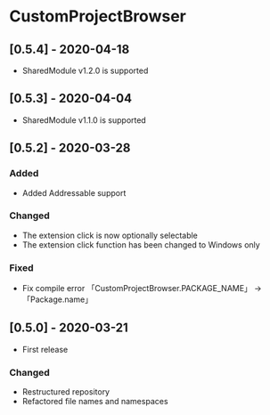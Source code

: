 # CustomProjectBrowser

## [0.5.4] - 2020-04-18
- SharedModule v1.2.0 is supported

## [0.5.3] - 2020-04-04
- SharedModule v1.1.0 is supported

## [0.5.2] - 2020-03-28

### Added
- Added Addressable support

### Changed
- The extension click is now optionally selectable
- The extension click function has been changed to Windows only

### Fixed
- Fix compile error 「CustomProjectBrowser.PACKAGE_NAME」 -> 「Package.name」

## [0.5.0] - 2020-03-21
- First release

### Changed
- Restructured repository
- Refactored file names and namespaces